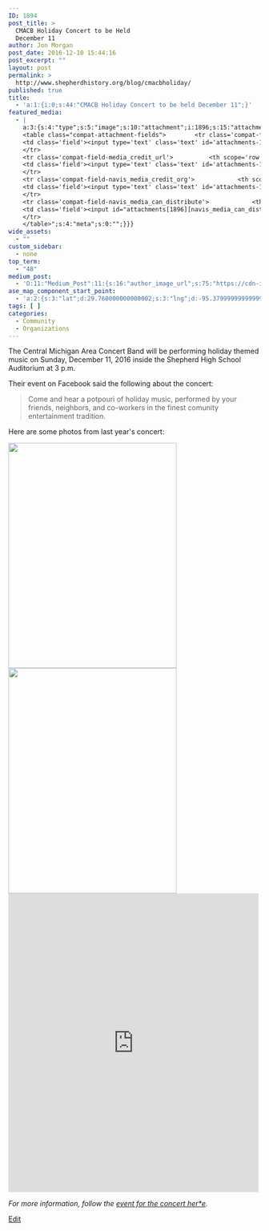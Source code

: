```yaml
---
ID: 1894
post_title: >
  CMACB Holiday Concert to be Held
  December 11
author: Jon Morgan
post_date: 2016-12-10 15:44:16
post_excerpt: ""
layout: post
permalink: >
  http://www.shepherdhistory.org/blog/cmacbholiday/
published: true
title:
  - 'a:1:{i:0;s:44:"CMACB Holiday Concert to be held December 11";}'
featured_media:
  - |
    a:3:{s:4:"type";s:5:"image";s:10:"attachment";i:1896;s:15:"attachment_data";a:33:{s:2:"id";i:1896;s:5:"title";s:48:"12363050_10153911160030921_4797266785285442002_o";s:8:"filename";s:52:"12363050_10153911160030921_4797266785285442002_o.jpg";s:3:"url";s:110:"http://www.shepherdhistory.org/wp-content/uploads/2016/12/12363050_10153911160030921_4797266785285442002_o.jpg";s:4:"link";s:90:"http://www.shepherdhistory.org/blog/1894/12363050_10153911160030921_4797266785285442002_o/";s:3:"alt";s:0:"";s:6:"author";s:1:"1";s:11:"description";s:0:"";s:7:"caption";s:0:"";s:4:"name";s:48:"12363050_10153911160030921_4797266785285442002_o";s:6:"status";s:7:"inherit";s:10:"uploadedTo";i:1894;s:4:"date";i:1481402911000;s:8:"modified";i:1481402911000;s:9:"menuOrder";i:0;s:4:"mime";s:10:"image/jpeg";s:4:"type";s:5:"image";s:7:"subtype";s:4:"jpeg";s:4:"icon";s:67:"http://www.shepherdhistory.org/wp-includes/images/media/default.png";s:13:"dateFormatted";s:17:"December 10, 2016";s:6:"nonces";a:3:{s:6:"update";s:10:"88de59673e";s:6:"delete";s:10:"bc8e6a3363";s:4:"edit";s:10:"f046b439ff";}s:8:"editLink";s:70:"http://www.shepherdhistory.org/wp-admin/post.php?post=1896&action=edit";s:4:"meta";b:0;s:10:"authorName";s:10:"Jon Morgan";s:14:"uploadedToLink";s:70:"http://www.shepherdhistory.org/wp-admin/post.php?post=1894&action=edit";s:15:"uploadedToTitle";s:10:"(no title)";s:15:"filesizeInBytes";i:74679;s:21:"filesizeHumanReadable";s:5:"73 KB";s:6:"height";i:972;s:5:"width";i:726;s:11:"orientation";s:8:"portrait";s:5:"sizes";a:3:{s:9:"thumbnail";a:4:{s:6:"height";i:140;s:5:"width";i:140;s:3:"url";s:118:"http://www.shepherdhistory.org/wp-content/uploads/2016/12/12363050_10153911160030921_4797266785285442002_o-140x140.jpg";s:11:"orientation";s:9:"landscape";}s:6:"medium";a:4:{s:6:"height";i:450;s:5:"width";i:336;s:3:"url";s:118:"http://www.shepherdhistory.org/wp-content/uploads/2016/12/12363050_10153911160030921_4797266785285442002_o-336x450.jpg";s:11:"orientation";s:8:"portrait";}s:4:"full";a:4:{s:3:"url";s:110:"http://www.shepherdhistory.org/wp-content/uploads/2016/12/12363050_10153911160030921_4797266785285442002_o.jpg";s:6:"height";i:972;s:5:"width";i:726;s:11:"orientation";s:8:"portrait";}}s:6:"compat";a:2:{s:4:"item";s:1723:"<input type="hidden" name="attachments[1896][menu_order]" value="0" /><p class="media-types media-types-required-info">Required fields are marked <span class="required">*</span></p>
    <table class="compat-attachment-fields">		<tr class='compat-field-media_credit'>			<th scope='row' class='label'><label for='attachments-1896-media_credit'><span class='alignleft'>Credit</span><br class='clear' /></label></th>
    <td class='field'><input type='text' class='text' id='attachments-1896-media_credit' name='attachments[1896][media_credit]' value=''  /></td>
    </tr>
    <tr class='compat-field-media_credit_url'>			<th scope='row' class='label'><label for='attachments-1896-media_credit_url'><span class='alignleft'>Credit URL</span><br class='clear' /></label></th>
    <td class='field'><input type='text' class='text' id='attachments-1896-media_credit_url' name='attachments[1896][media_credit_url]' value=''  /></td>
    </tr>
    <tr class='compat-field-navis_media_credit_org'>			<th scope='row' class='label'><label for='attachments-1896-navis_media_credit_org'><span class='alignleft'>Organization</span><br class='clear' /></label></th>
    <td class='field'><input type='text' class='text' id='attachments-1896-navis_media_credit_org' name='attachments[1896][navis_media_credit_org]' value=''  /></td>
    </tr>
    <tr class='compat-field-navis_media_can_distribute'>			<th scope='row' class='label'><label for='attachments-1896-navis_media_can_distribute'><span class='alignleft'>Can<br />distribute?</span><br class='clear' /></label></th>
    <td class='field'><input id="attachments[1896][navis_media_can_distribute]" name="attachments[1896][navis_media_can_distribute]" type="checkbox" value="1"  /></td>
    </tr>
    </table>";s:4:"meta";s:0:"";}}}
wide_assets:
  - ""
custom_sidebar:
  - none
top_term:
  - "48"
medium_post:
  - 'O:11:"Medium_Post":11:{s:16:"author_image_url";s:75:"https://cdn-images-1.medium.com/fit/c/200/200/1*SqJTY-3vzTSKsiqc5-cV_A.jpeg";s:10:"author_url";s:28:"https://medium.com/@morga2ja";s:11:"byline_name";N;s:12:"byline_email";N;s:10:"cross_link";s:2:"no";s:2:"id";s:10:"d5ea5a0e8e";s:21:"follower_notification";s:2:"no";s:7:"license";s:19:"all-rights-reserved";s:14:"publication_id";s:12:"f45ad4d6ec92";s:6:"status";s:5:"draft";s:3:"url";s:39:"https://medium.com/@morga2ja/d5ea5a0e8e";}'
ase_map_component_start_point:
  - 'a:2:{s:3:"lat";d:29.760000000000002;s:3:"lng";d:-95.379999999999995;}'
tags: [ ]
categories:
  - Community
  - Organizations
---
```

The Central Michigan Area Concert Band will be performing holiday themed music on Sunday, December 11, 2016 inside the Shepherd High School Auditorium at 3 p.m.

Their event on Facebook said the following about the concert:

<blockquote>Come and hear a potpouri of holiday music, performed by your friends, neighbors, and co-workers in the finest comunity entertainment tradition.</blockquote>

Here are some photos from last year's concert:


<img src="http://www.shepherdhistory.org/wp-content/uploads/2016/12/12339408_10153911160035921_3454303418014457471_o-336x450.jpg" alt="" width="336" height="450" class="alignnone size-medium wp-image-1903" />

<img src="http://www.shepherdhistory.org/wp-content/uploads/2016/12/12363210_10153911159975921_3171048118821891899_o-336x450.jpg" alt="" width="336" height="450" class="alignnone size-medium wp-image-1904" />

<iframe src="https://www.facebook.com/plugins/post.php?href=https%3A%2F%2Fwww.facebook.com%2Fmedia%2Fset%2F%3Fset%3Da.10153911159440921.1073741848.153140150920%26type%3D3&amp;width=500" width="500" height="597" frameborder="0" scrolling="no"></iframe>
<em>

For more information, follow the [event for the concert her*e](https://www.facebook.com/events/1805384953052521/).</em>

[Edit](https://docs.google.com/document/d/1nDbA3V_jMfWIfdVy4-evI1JiP5eK6LI7QJRprO8jAsg/edit?usp=sharing)